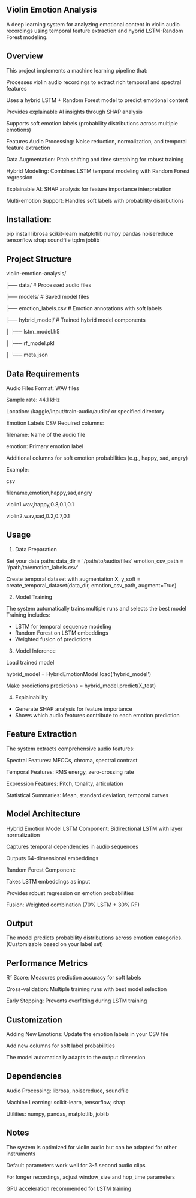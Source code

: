 ## Violin Emotion Analysis
A deep learning system for analyzing emotional content in violin audio recordings using temporal feature extraction and hybrid LSTM-Random Forest modeling.

## Overview
This project implements a machine learning pipeline that:

Processes violin audio recordings to extract rich temporal and spectral features

Uses a hybrid LSTM + Random Forest model to predict emotional content

Provides explainable AI insights through SHAP analysis

Supports soft emotion labels (probability distributions across multiple emotions)

Features
Audio Processing: Noise reduction, normalization, and temporal feature extraction

Data Augmentation: Pitch shifting and time stretching for robust training

Hybrid Modeling: Combines LSTM temporal modeling with Random Forest regression

Explainable AI: SHAP analysis for feature importance interpretation

Multi-emotion Support: Handles soft labels with probability distributions

## Installation:

pip install librosa scikit-learn matplotlib numpy pandas noisereduce tensorflow shap soundfile tqdm joblib

## Project Structure

violin-emotion-analysis/

├── data/                    # Processed audio files

├── models/                  # Saved model files

├── emotion_labels.csv       # Emotion annotations with soft labels

├── hybrid_model/           # Trained hybrid model components

│   ├── lstm_model.h5

│   ├── rf_model.pkl

│   └── meta.json

## Data Requirements
Audio Files Format: WAV files

Sample rate: 44.1 kHz

Location: /kaggle/input/train-audio/audio/ or specified directory

Emotion Labels CSV
Required columns:

filename: Name of the audio file

emotion: Primary emotion label

Additional columns for soft emotion probabilities (e.g., happy, sad, angry)

Example:

csv

filename,emotion,happy,sad,angry

violin1.wav,happy,0.8,0.1,0.1

violin2.wav,sad,0.2,0.7,0.1

## Usage
1. Data Preparation

 Set your data paths
data_dir = '/path/to/audio/files'
emotion_csv_path = '/path/to/emotion_labels.csv'

Create temporal dataset with augmentation
X, y_soft = create_temporal_dataset(data_dir, emotion_csv_path, augment=True)

2. Model Training

The system automatically trains multiple runs and selects the best model
Training includes:
- LSTM for temporal sequence modeling
- Random Forest on LSTM embeddings
- Weighted fusion of predictions

3. Model Inference

Load trained model

hybrid_model = HybridEmotionModel.load('hybrid_model')

Make predictions
predictions = hybrid_model.predict(X_test)

4. Explainability

- Generate SHAP analysis for feature importance
- Shows which audio features contribute to each emotion prediction

## Feature Extraction
The system extracts comprehensive audio features:

Spectral Features: MFCCs, chroma, spectral contrast

Temporal Features: RMS energy, zero-crossing rate

Expression Features: Pitch, tonality, articulation

Statistical Summaries: Mean, standard deviation, temporal curves

## Model Architecture
Hybrid Emotion Model
LSTM Component: Bidirectional LSTM with layer normalization

Captures temporal dependencies in audio sequences

Outputs 64-dimensional embeddings

Random Forest Component:

Takes LSTM embeddings as input

Provides robust regression on emotion probabilities

Fusion: Weighted combination (70% LSTM + 30% RF)

## Output
The model predicts probability distributions across emotion categories.
(Customizable based on your label set)

## Performance Metrics
R² Score: Measures prediction accuracy for soft labels

Cross-validation: Multiple training runs with best model selection

Early Stopping: Prevents overfitting during LSTM training

## Customization
Adding New Emotions:
Update the emotion labels in your CSV file

Add new columns for soft label probabilities

The model automatically adapts to the output dimension


## Dependencies
Audio Processing: librosa, noisereduce, soundfile

Machine Learning: scikit-learn, tensorflow, shap

Utilities: numpy, pandas, matplotlib, joblib

## Notes
The system is optimized for violin audio but can be adapted for other instruments

Default parameters work well for 3-5 second audio clips

For longer recordings, adjust window_size and hop_time parameters

GPU acceleration recommended for LSTM training
